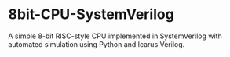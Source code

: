 # 8bit-CPU-SystemVerilog
A simple 8-bit RISC-style CPU implemented in SystemVerilog with automated simulation using Python and Icarus Verilog.

